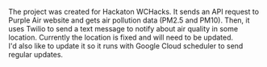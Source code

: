 The project was created for Hackaton WCHacks.
It sends an API request to Purple Air website and gets air pollution data (PM2.5 and PM10).
Then, it uses Twilio to send a text message to notify about air quality in some location.
Currently the location is fixed and will need to be updated.  
I'd also like to update it so it runs with Google Cloud scheduler to send regular updates.
